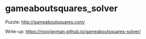 # gameaboutsquares_solver

Puzzle: http://gameaboutsquares.com/

Write-up: https://nosylayman.github.io/gameaboutsquares-solver/

